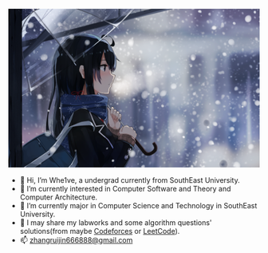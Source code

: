![Alt text](https://github.com/Whe1veWUPK/Whe1veWUPK/blob/main/Snow.png)
- 👋 Hi, I’m Whe1ve, a undergrad currently from SouthEast University.
- 👀 I’m currently interested in Computer Software and Theory and Computer Architecture.
- 🌱 I’m currently major in Computer Science and Technology in SouthEast University.
- 📖 I may share my labworks and some algorithm questions' solutions(from maybe [Codeforces](https://codeforces.com/) or [LeetCode](https://leetcode.cn/)).
- 📫 zhangruijin666888@gmail.com


<!---
Whe1veWUPK/Whe1veWUPK is a ✨ special ✨ repository because its `README.md` (this file) appears on your GitHub profile.
You can click the Preview link to take a look at your changes.
--->
